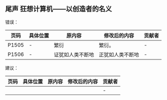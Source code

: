 ## 尾声 狂想计算机——以创造者的名义

错误：

| 页码  | 具体位置 | 原内容           | 修改后的内容     | 贡献者 |
| ----- | -------- | ---------------- | ---------------- | ------ |
| P1505 | -        | 繁衍             | 繁衍。           | -      |
| P1506 | -        | 证犹如人类不断地 | 正犹如人类不断地 | -      |

建议：

| 页码 | 具体位置               | 原内容 | 修改后的内容 | 贡献者 |
| ---- | ---------------------- | ------ | ------------ | ------ |
|  |  ||  | -      |
